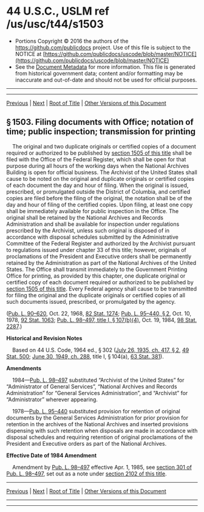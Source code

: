 ---
---

# 44 U.S.C., USLM ref /us/usc/t44/s1503

* Portions Copyright © 2016 the authors of the https://github.com/publicdocs project.
  Use of this file is subject to the NOTICE at [https://github.com/publicdocs/uscode/blob/master/NOTICE](https://github.com/publicdocs/uscode/blob/master/NOTICE)
* See the [Document Metadata](././../../../..//README.md) for more information.
  This file is generated from historical government data; content and/or formatting may be inaccurate and out-of-date and should not be used for official purposes.

----------
----------

[Previous](./../../../..//us/usc/t44/ch15/m__us_usc_t44_s1502.md) | [Next](./../../../..//us/usc/t44/ch15/m__us_usc_t44_s1504.md) | [Root of Title](./../../../../) | [Other Versions of this Document](https://publicdocs.github.io/go/links?ns=uslm&ref=%2Fus%2Fusc%2Ft44%2Fs1503)

## § 1503. Filing documents with Office; notation of time; public inspection; transmission for printing

    The original and two duplicate originals or certified copies of a document required or authorized to be published by [section 1505 of this title][/us/usc/t44/s1505] shall be filed with the Office of the Federal Register, which shall be open for that purpose during all hours of the working days when the National Archives Building is open for official business. The Archivist of the United States shall cause to be noted on the original and duplicate originals or certified copies of each document the day and hour of filing. When the original is issued, prescribed, or promulgated outside the District of Columbia, and certified copies are filed before the filing of the original, the notation shall be of the day and hour of filing of the certified copies. Upon filing, at least one copy shall be immediately available for public inspection in the Office. The original shall be retained by the National Archives and Records Administration and shall be available for inspection under regulations prescribed by the Archivist, unless such original is disposed of in accordance with disposal schedules submitted by the Administrative Committee of the Federal Register and authorized by the Archivist pursuant to regulations issued under chapter 33 of this title; however, originals of proclamations of the President and Executive orders shall be permanently retained by the Administration as part of the National Archives of the United States. The Office shall transmit immediately to the Government Printing Office for printing, as provided by this chapter, one duplicate original or certified copy of each document required or authorized to be published by [section 1505 of this title][/us/usc/t44/s1505]. Every Federal agency shall cause to be transmitted for filing the original and the duplicate originals or certified copies of all such documents issued, prescribed, or promulgated by the agency.

([Pub. L. 90–620][/us/pl/90/620], Oct. 22, 1968, [82 Stat. 1274][/us/stat/82/1274]; [Pub. L. 95–440, § 2][/us/pl/95/440/s2], Oct. 10, 1978, [92 Stat. 1063][/us/stat/92/1063]; [Pub. L. 98–497, title I, § 107(b)(4)][/us/pl/98/497/s107/b/4], Oct. 19, 1984, [98 Stat. 2287][/us/stat/98/2287].)

 __Historical and Revision Notes__ 

    Based on 44 U.S. Code, 1964 ed., § 302 ([July 26, 1935, ch. 417, § 2][/us/act/1935-07-26/ch417/s2], [49 Stat. 500][/us/stat/49/500]; [June 30, 1949, ch. 288][/us/act/1949-06-30/ch288], title I, § 104(a), [63 Stat. 381][/us/stat/63/381]).

 __Amendments__ 

    1984—[Pub. L. 98–497][/us/pl/98/497] substituted “Archivist of the United States” for “Administrator of General Services”, “National Archives and Records Administration” for “General Services Administration”, and “Archivist” for “Administrator” wherever appearing.

    1978—[Pub. L. 95–440][/us/pl/95/440] substituted provision for retention of original documents by the General Services Administration for prior provision for retention in the archives of the National Archives and inserted provisions dispensing with such retention when disposals are made in accordance with disposal schedules and requiring retention of original proclamations of the President and Executive orders as part of the National Archives.

 __Effective Date of 1984 Amendment__ 

    Amendment by [Pub. L. 98–497][/us/pl/98/497] effective Apr. 1, 1985, see [section 301 of Pub. L. 98–497][/us/pl/98/497/s301], set out as a note under [section 2102 of this title][/us/usc/t44/s2102].

----------

[Previous](./../../../..//us/usc/t44/ch15/m__us_usc_t44_s1502.md) | [Next](./../../../..//us/usc/t44/ch15/m__us_usc_t44_s1504.md) | [Root of Title](./../../../../) | [Other Versions of this Document](https://publicdocs.github.io/go/links?ns=uslm&ref=%2Fus%2Fusc%2Ft44%2Fs1503)

----------
----------

[/us/usc/t44/s1505]: https://publicdocs.github.io/go/links?ns=uslm&ref=%2Fus%2Fusc%2Ft44%2Fs1505
[/us/usc/t44/s1505]: https://publicdocs.github.io/go/links?ns=uslm&ref=%2Fus%2Fusc%2Ft44%2Fs1505
[/us/pl/90/620]: https://publicdocs.github.io/go/links?ns=uslm&ref=%2Fus%2Fpl%2F90%2F620
[/us/stat/82/1274]: https://publicdocs.github.io/go/links?ns=uslm&ref=%2Fus%2Fstat%2F82%2F1274
[/us/pl/95/440/s2]: https://publicdocs.github.io/go/links?ns=uslm&ref=%2Fus%2Fpl%2F95%2F440%2Fs2
[/us/stat/92/1063]: https://publicdocs.github.io/go/links?ns=uslm&ref=%2Fus%2Fstat%2F92%2F1063
[/us/pl/98/497/s107/b/4]: https://publicdocs.github.io/go/links?ns=uslm&ref=%2Fus%2Fpl%2F98%2F497%2Fs107%2Fb%2F4
[/us/stat/98/2287]: https://publicdocs.github.io/go/links?ns=uslm&ref=%2Fus%2Fstat%2F98%2F2287
[/us/act/1935-07-26/ch417/s2]: https://publicdocs.github.io/go/links?ns=uslm&ref=%2Fus%2Fact%2F1935-07-26%2Fch417%2Fs2
[/us/stat/49/500]: https://publicdocs.github.io/go/links?ns=uslm&ref=%2Fus%2Fstat%2F49%2F500
[/us/act/1949-06-30/ch288]: https://publicdocs.github.io/go/links?ns=uslm&ref=%2Fus%2Fact%2F1949-06-30%2Fch288
[/us/stat/63/381]: https://publicdocs.github.io/go/links?ns=uslm&ref=%2Fus%2Fstat%2F63%2F381
[/us/pl/98/497]: https://publicdocs.github.io/go/links?ns=uslm&ref=%2Fus%2Fpl%2F98%2F497
[/us/pl/95/440]: https://publicdocs.github.io/go/links?ns=uslm&ref=%2Fus%2Fpl%2F95%2F440
[/us/pl/98/497]: https://publicdocs.github.io/go/links?ns=uslm&ref=%2Fus%2Fpl%2F98%2F497
[/us/pl/98/497/s301]: https://publicdocs.github.io/go/links?ns=uslm&ref=%2Fus%2Fpl%2F98%2F497%2Fs301
[/us/usc/t44/s2102]: https://publicdocs.github.io/go/links?ns=uslm&ref=%2Fus%2Fusc%2Ft44%2Fs2102


